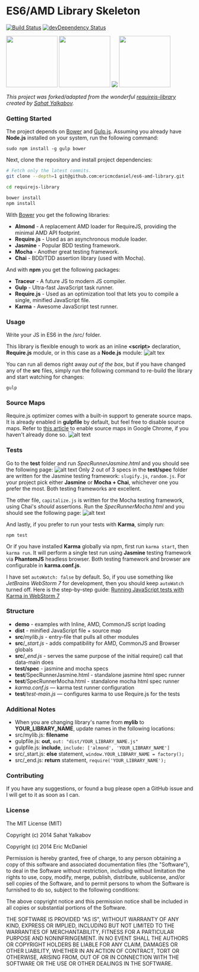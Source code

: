 # ES6/AMD Library Skeleton
[![Build Status](https://travis-ci.org/sahat/requirejs-library.svg?branch=master)](https://travis-ci.org/sahat/requirejs-library) [![devDependency Status](https://david-dm.org/sahat/requirejs-library/dev-status.svg?theme=shields.io)](https://david-dm.org/sahat/requirejs-library#info=devDependencies)

<img src="https://camo.githubusercontent.com/7e41f7b08503cb40c113d35bbc6cb305abf0d086/68747470733a2f2f676f6f676c652e6769746875622e636f6d2f747261636575722d636f6d70696c65722f6c6f676f2f74632e737667" height="138">
<img src="http://cache.preserve.io/9qwernji/assets/c6d7109e182d0d88cc312951d3e1d2f8.png" height="138">
<img src="http://verekia.com/wp-content/uploads/2011/11/require-js.png">
<img src="http://bower.io/img/bower-logo.png" height="138">

_This project was forked/adapted from the wonderful [requirejs-library](https://github.com/sahat/requirejs-library) created by [Sahat Yalkabov](https://github.com/sahat)._

### Getting Started
The project depends on [Bower](https://github.com/bower/bower) and [Gulp.js](http://gulpjs.com). Assuming
you already have **Node.js** installed on your system, run the following command:

```
sudo npm install -g gulp bower
```

Next, clone the repository and install project dependencies:
```bash
# Fetch only the latest commits.
git clone --depth=1 git@github.com:ericmcdaniel/es6-amd-library.git

cd requirejs-library

bower install
npm install
```

With [Bower](https://github.com/bower/bower) you get the following libraries:
- **Almond** - A replacement AMD loader for RequireJS, providing the minimal AMD API footprint.
- **Require.js** - Used as an asynchronous module loader.
- **Jasmine** - Popular BDD testing framework.
- **Mocha** - Another great testing framework.
- **Chai** - BDD/TDD assertion library (used with Mocha).

And with **npm** you get the following packages:
- **Traceur** - A future JS to modern JS compiler.
- **Gulp** - Ultra-fast JavaScript task runner.
- **Require.js** - Used as an optimization tool that lets you to compile a single, minified JavaScript file.
- **Karma** - Awesome JavaScript test runner.


### Usage

Write your JS in ES6 in the /src/ folder.

This library is flexible enough to work as an inline **\<script\>** declaration,
**Require.js** module, or in this case as a **Node.js** module:
![alt tex](https://lh4.googleusercontent.com/-fehV2cIkf0Y/UoB4-p2sJ-I/AAAAAAAADgA/HX_vKo0ZFpw/w1360-h954-no/Screenshot+2013-11-11+01.16.41.png)

You can run all demos right away *out of the box*, but if you have changed any of the **src** files, simply run the
following command to re-build the library and start watching for changes:
```
gulp
```

### Source Maps

Require.js optimizer comes with a built-in support to generate source maps. It is already enabled in **gulpfile**
by default, but feel free to disable source maps. Refer to [this article](https://developers.google.com/chrome-developer-tools/docs/javascript-debugging#source-maps)
to enable source maps in Google Chrome, if you haven't already done so.
![alt text](https://lh6.googleusercontent.com/-_IhjVi3fN2A/UoB47nFh94I/AAAAAAAADgA/z6LHmjyqvbA/s2560/Screenshot+2013-11-11+01.15.12.png)

### Tests
Go to the **test** folder and run *SpecRunnerJasmine.html* and you should see the following page:
![alt text](https://lh6.googleusercontent.com/-9vlvxT94o0Y/UoB47u0jGQI/AAAAAAAADgA/AOginRb4OZ8/s2560/Screenshot+2013-11-11+01.15.43.png)
Only 2 out of 3 specs in the **test/spec** folder are written for the Jasmine testing framework: `slugify.js`, `random.js`.
For your project pick either **Jasmine** or **Mocha + Chai**, whichever one you prefer the most. Both testing frameworks
are excellent.

The other file, `capitalize.js` is written for the Mocha testing framework, using Chai's *should* assertions.
Run the *SpecRunnerMocha.html* and you should see the following page:
![alt text](https://lh6.googleusercontent.com/-asAAIpVt_eI/UoB47vwV8ZI/AAAAAAAADgA/NT2Nu1bf1DU/w1238-h984-no/Screenshot+2013-11-11+01.15.55.png)

And lastly, if you prefer to run your tests with **Karma**, simply run:
```
npm test
```

Or if you have installed **Karma** globally via npm, first run `karma start`, then `karma run`. It will perform
a single test run using **Jasmine** testing framework via **PhantomJS** headless browser. Both testing framework
and browser are configurable in **karma.conf.js**.

I have set `autoWatch: false` by default.
So, if you use something like *JetBrains WebStorm 7* for development, then you should keep `autoWatch` turned off.
Here is the step-by-step guide:
[Running JavaScript tests with Karma in WebStorm 7](http://blog.jetbrains.com/webstorm/2013/10/running-javascript-tests-with-karma-in-webstorm-7/)



### Structure

- **demo** - examples with Inline, AMD, CommonJS script loading
- **dist** - minified JavaScript file + source map
- **src**/*mylib.js* - entry-file that pulls all other modules
- **src**/*_start.js* - adds compatibility for AMD, CommonJS and Browser globals
- **src**/*_end.js* - serves the same purpose of the initial require() call that data-main does
- **test/spec** - jasmine and mocha specs
- **test**/SpecRunnerJasmine.html - standalone jasmine html spec runner
- **test**/SpecRunnerMocha.html - standalone mocha html spec runner
- *karma.conf.js* — karma test runner configuration
- **test**/*test-main.js* — configures karma to use Require.js for the tests


### Additional Notes

- When you are changing library's name from **mylib** to **YOUR_LIBRARY_NAME**, update names in the following locations:
 - src/mylib.js: **filename**
 - gulpfile.js: **out**, `out: "dist/YOUR_LIBRARY_NAME.js"`
 - gulpfile.js: **include**, `include: ['almond', 'YOUR_LIBRARY_NAME']`
 - src/_start.js: **else** statement, `window.YOUR_LIBRARY_NAME = factory();`
 - src/_end.js: **return** statement, `require('YOUR_LIBRARY_NAME');`

### Contributing
If you have any suggestions, or found a bug please open a GitHub issue and I will
get to it as soon as I can.

### License
The MIT License (MIT)

Copyright (c) 2014 Sahat Yalkabov

Copyright (c) 2014 Eric McDaniel

Permission is hereby granted, free of charge, to any person obtaining a copy of
this software and associated documentation files (the "Software"), to deal in
the Software without restriction, including without limitation the rights to
use, copy, modify, merge, publish, distribute, sublicense, and/or sell copies of
the Software, and to permit persons to whom the Software is furnished to do so,
subject to the following conditions:

The above copyright notice and this permission notice shall be included in all
copies or substantial portions of the Software.

THE SOFTWARE IS PROVIDED "AS IS", WITHOUT WARRANTY OF ANY KIND, EXPRESS OR
IMPLIED, INCLUDING BUT NOT LIMITED TO THE WARRANTIES OF MERCHANTABILITY, FITNESS
FOR A PARTICULAR PURPOSE AND NONINFRINGEMENT. IN NO EVENT SHALL THE AUTHORS OR
COPYRIGHT HOLDERS BE LIABLE FOR ANY CLAIM, DAMAGES OR OTHER LIABILITY, WHETHER
IN AN ACTION OF CONTRACT, TORT OR OTHERWISE, ARISING FROM, OUT OF OR IN
CONNECTION WITH THE SOFTWARE OR THE USE OR OTHER DEALINGS IN THE SOFTWARE.
